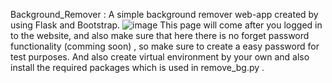 Background_Remover :
A simple background remover web-app created by using Flask and Bootstrap.
![image](https://github.com/user-attachments/assets/fd753fdc-6e65-4fcf-8b94-cac4cf98b7b7)
This page will come after you logged in to the website, and also make sure that here there is no forget password functionality (comming soon) , so make sure to create a easy password for test purposes.
And also create virtual environment by your own and also install the required packages which is used in remove_bg.py .
